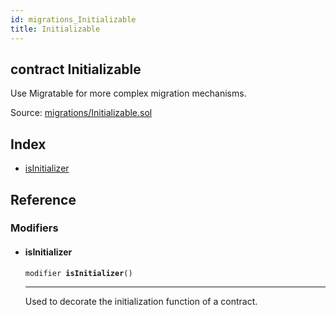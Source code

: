```yaml
---
id: migrations_Initializable
title: Initializable
---
```


<div class="contract-doc"><div class="contract"><h2 class="contract-header"><span class="contract-kind">contract</span> Initializable</h2><p class="description">Use Migratable for more complex migration mechanisms.</p><div class="source">Source: <a href="git+https://github.com/zeppelinos/zos-lib/blob/v0.1.12/contracts/migrations/Initializable.sol" target="_blank">migrations/Initializable.sol</a></div></div><div class="index"><h2>Index</h2><ul><li><a href="migrations_Initializable.html#isInitializer">isInitializer</a></li></ul></div><div class="reference"><h2>Reference</h2><div class="modifiers"><h3>Modifiers</h3><ul><li><div class="item modifier"><span id="isInitializer" class="anchor-marker"></span><h4 class="name">isInitializer</h4><div class="body"><code class="signature">modifier <strong>isInitializer</strong><span>() </span></code><hr/><div class="description"><p>Used to decorate the initialization function of a contract.</p></div></div></div></li></ul></div></div></div>
